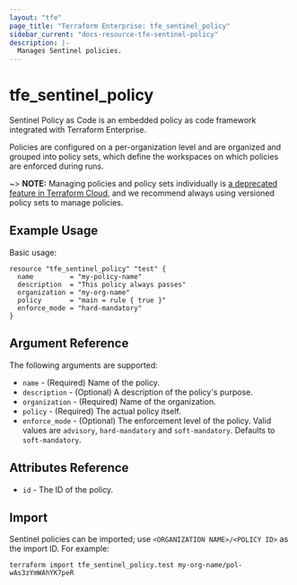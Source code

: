 ```yaml
---
layout: "tfe"
page_title: "Terraform Enterprise: tfe_sentinel_policy"
sidebar_current: "docs-resource-tfe-sentinel-policy"
description: |-
  Manages Sentinel policies.
---
```


# tfe_sentinel_policy

Sentinel Policy as Code is an embedded policy as code framework integrated
with Terraform Enterprise.

Policies are configured on a per-organization level and are organized and
grouped into policy sets, which define the workspaces on which policies are
enforced during runs.

~> **NOTE:** Managing policies and policy sets individually is [a deprecated feature in Terraform Cloud](https://www.terraform.io/docs/cloud/sentinel/manage-policies.html#policies-and-policy-sets), and we recommend always using versioned policy sets to manage policies.

## Example Usage

Basic usage:

```hcl
resource "tfe_sentinel_policy" "test" {
  name         = "my-policy-name"
  description  = "This policy always passes"
  organization = "my-org-name"
  policy       = "main = rule { true }"
  enforce_mode = "hard-mandatory"
}
```

## Argument Reference

The following arguments are supported:

* `name` - (Required) Name of the policy.
* `description` - (Optional) A description of the policy's purpose.
* `organization` - (Required) Name of the organization.
* `policy` - (Required) The actual policy itself.
* `enforce_mode` - (Optional) The enforcement level of the policy. Valid
  values are `advisory`, `hard-mandatory` and `soft-mandatory`. Defaults
  to `soft-mandatory`.

## Attributes Reference

* `id` - The ID of the policy.

## Import

Sentinel policies can be imported; use `<ORGANIZATION NAME>/<POLICY ID>` as the
import ID. For example:

```shell
terraform import tfe_sentinel_policy.test my-org-name/pol-wAs3zYmWAhYK7peR
```
